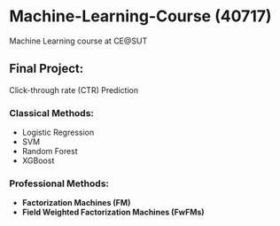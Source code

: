 # Machine-Learning-Course (40717)
Machine Learning course at CE@SUT


## Final Project: 
Click-through rate (CTR) Prediction

### Classical Methods: 
  * Logistic Regression
  * SVM
  * Random Forest
  * XGBoost <br />

### Professional Methods:
  * **Factorization Machines (FM)**
  * **Field Weighted Factorization Machines (FwFMs)** 
